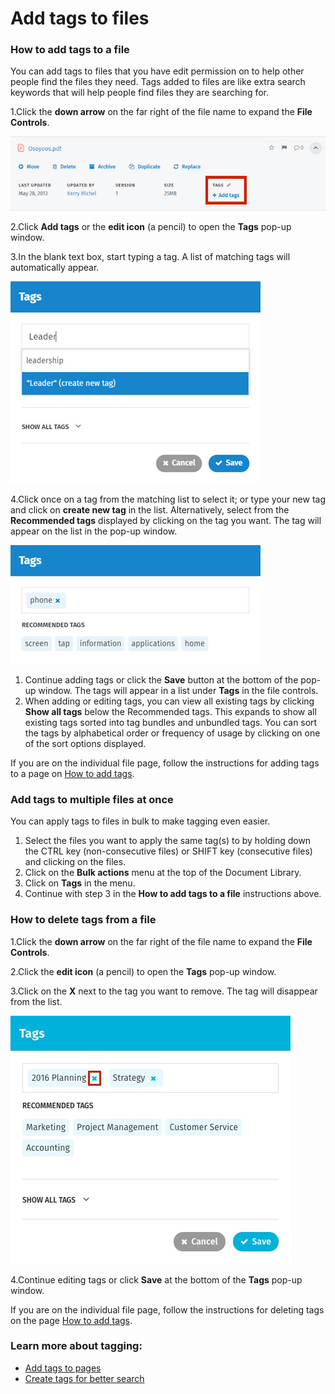 # Add tags to files



### How to add tags to a file

You can add tags to files that you have edit permission on to help other people find the files they need. Tags added to files are like extra search keywords that will help people find files they are searching for.  
 

1.Click the **down arrow** on the far right of the file name to expand the **File Controls**.

![](../../.gitbook/assets/1%20%2834%29.jpg)



2.Click **Add tags** or the **edit icon** \(a pencil\) to open the **Tags** pop-up window.

3.In the blank text box, start typing a tag. A list of matching tags will automatically appear.

![](../../.gitbook/assets/2%20%283%29.jpg)

4.Click once on a tag from the matching list to select it; or type your new tag and click on **create new tag** in the list. Alternatively, select from the **Recommended tags** displayed by clicking on the tag you want. The tag will appear on the list in the pop-up window.

![](../../.gitbook/assets/3%20%282%29.jpg)



1. Continue adding tags or click the **Save** button at the bottom of the pop-up window. The tags will appear in a list under **Tags** in the file controls.
2. When adding or editing tags, you can view all existing tags by clicking **Show all tags** below the Recommended tags. This expands to show all existing tags sorted into tag bundles and unbundled tags. You can sort the tags by alphabetical order or frequency of usage by clicking on one of the sort options displayed.

If you are on the individual file page, follow the instructions for adding tags to a page on [How to add tags](https://community.thoughtfarmer.com/content/105801).

### Add tags to multiple files at once

You can apply tags to files in bulk to make tagging even easier.

1. Select the files you want to apply the same tag\(s\) to by holding down the CTRL key \(non-consecutive files\) or SHIFT key \(consecutive files\) and clicking on the files.
2. Click on the **Bulk actions** menu at the top of the Document Library.
3. Click on **Tags** in the menu.
4. Continue with step 3 in the **How to add tags to a file** instructions above.

### How to delete tags from a file

1.Click the **down arrow** on the far right of the file name to expand the **File Controls**.

2.Click the **edit icon** \(a pencil\) to open the **Tags** pop-up window.

3.Click on the **X** next to the tag you want to remove. The tag will disappear from the list.  


![](../../.gitbook/assets/4%20%2818%29.jpg)



4.Continue editing tags or click **Save** at the bottom of the **Tags** pop-up window.

If you are on the individual file page, follow the instructions for deleting tags on the page [How to add tags](https://community.thoughtfarmer.com/content/105801).

### Learn more about tagging:

* [Add tags to pages](add-and-delete-tags.md)
* [Create tags for better search](tags-for-better-search.md)

